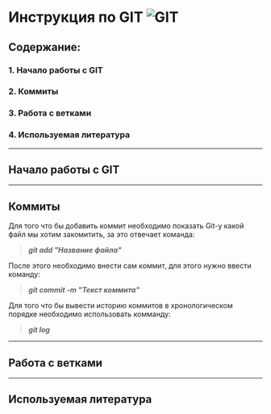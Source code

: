 # Инструкция по GIT ![GIT](git.png)

## Содержание:
### 1. Начало работы с GIT
### 2. Коммиты
### 3. Работа с ветками
### 4. Используемая литература

***

## Начало работы с GIT

***

## Коммиты

Для того что бы добавить коммит необходимо показать Git-у какой файл мы хотим закомитить, за это отвечает команда: 

>***git add "Название файла"***

После этого необходимо внести сам коммит, для этого нужно ввести команду:

>***git commit -m "Текст коммита"***

Для того что бы вывести историю коммитов в хронологическом порядке необходимо использовать комманду:

>***git log***

***

## Работа с ветками

***

## Используемая литература